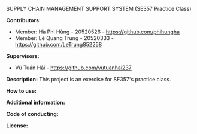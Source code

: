 SUPPLY CHAIN MANAGEMENT SUPPORT SYSTEM (SE357 Practice Class)

**Contributors:**
* Member: Hà Phi Hùng - 20520526 - https://github.com/phihungha
* Member: Lê Quang Trung - 20520333 - https://github.com/LeTrung852258

**Supervisors:**
* Vũ Tuấn Hải - https://github.com/vutuanhai237

**Description:** This project is an exercise for SE357's practice class.

**How to use:**

**Additional information:**

**Code of conducting:**

**License:**
